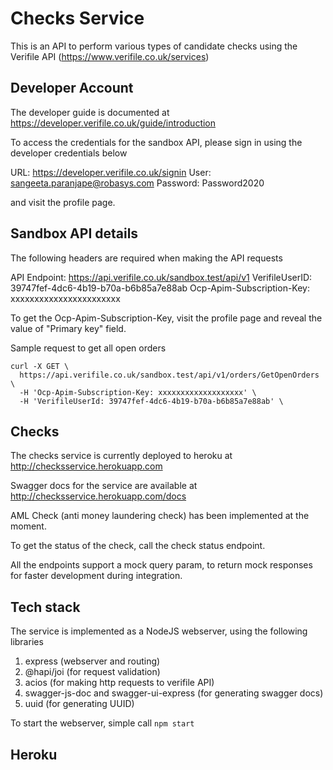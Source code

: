 # Checks Service

This is an API to perform various types of candidate checks using the Verifile API (https://www.verifile.co.uk/services)

## Developer Account

The developer guide is documented at https://developer.verifile.co.uk/guide/introduction

To access the credentials for the sandbox API, please sign in using the developer credentials below

URL: https://developer.verifile.co.uk/signin
User: sangeeta.paranjape@robasys.com
Password: Password2020

and visit the profile page.

## Sandbox API details

The following headers are required when making the API requests

API Endpoint: https://api.verifile.co.uk/sandbox.test/api/v1
VerifileUserID: 39747fef-4dc6-4b19-b70a-b6b85a7e88ab
Ocp-Apim-Subscription-Key: xxxxxxxxxxxxxxxxxxxxxxx

To get the Ocp-Apim-Subscription-Key, visit the profile page and reveal the value of "Primary key" field.

Sample request to get all open orders
```
curl -X GET \
  https://api.verifile.co.uk/sandbox.test/api/v1/orders/GetOpenOrders \
  -H 'Ocp-Apim-Subscription-Key: xxxxxxxxxxxxxxxxxxx' \
  -H 'VerifileUserId: 39747fef-4dc6-4b19-b70a-b6b85a7e88ab' \
```

## Checks

The checks service is currently deployed to heroku at http://checksservice.herokuapp.com

Swagger docs for the service are available at http://checksservice.herokuapp.com/docs

AML Check (anti money laundering check) has been implemented at the moment.

To get the status of the check, call the check status endpoint. 

All the endpoints support a mock query param, to return mock responses for faster development during integration.

## Tech stack

The service is implemented as a NodeJS webserver, using the following libraries

1. express (webserver and routing)
2. @hapi/joi (for request validation)
3. acios (for making http requests to verifile API)
4. swagger-js-doc and swagger-ui-express (for generating swagger docs)
5. uuid (for generating UUID)

To start the webserver, simple call ```npm start```

## Heroku




